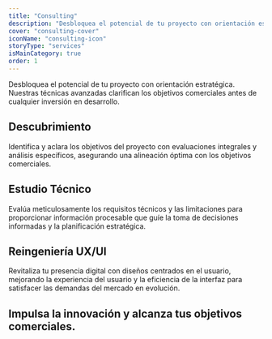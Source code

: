 ```yaml
---
title: "Consulting"
description: "Desbloquea el potencial de tu proyecto con orientación estratégica. Nuestras técnicas avanzadas clarifican los objetivos comerciales antes de cualquier inversión en desarrollo."
cover: "consulting-cover"
iconName: "consulting-icon"
storyType: "services"
isMainCategory: true
order: 1 
---
```


Desbloquea el potencial de tu proyecto con orientación estratégica. Nuestras técnicas avanzadas clarifican los objetivos comerciales antes de cualquier inversión en desarrollo.

## Descubrimiento

Identifica y aclara los objetivos del proyecto con evaluaciones integrales y análisis específicos, asegurando una alineación óptima con los objetivos comerciales.

## Estudio Técnico

Evalúa meticulosamente los requisitos técnicos y las limitaciones para proporcionar información procesable que guíe la toma de decisiones informadas y la planificación estratégica.

## Reingeniería UX/UI

Revitaliza tu presencia digital con diseños centrados en el usuario, mejorando la experiencia del usuario y la eficiencia de la interfaz para satisfacer las demandas del mercado en evolución.

## Impulsa la innovación y alcanza tus objetivos comerciales.

